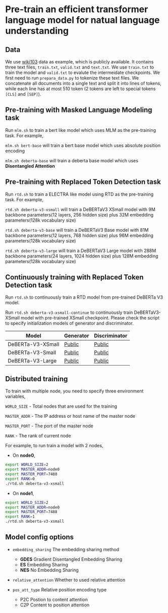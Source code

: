 # Pre-train an efficient transformer language model for natual language understanding

## Data

We use [wiki103](https://s3.amazonaws.com/research.metamind.io/wikitext/wikitext-103-v1.zip) data as example, which is publicly available. It contains three text files, `train.txt`, `valid.txt` and `text.txt`. We use `train.txt` to train the model and `valid.txt` to evalute the intermeidate checkpoints. We first need to run `prepara_data.py` to tokenize these text files. We concatenate all documents into a single text and split it into lines of tokens, while each line has at most 510 token (2 tokens are left to special tokens `[CLS]` and `[SEP]`). 

## Pre-training with Masked Language Modeling task

Run  `mlm.sh` to train a bert like model which uses MLM as the pre-training task. For example,

`mlm.sh bert-base` will train a bert base model which uses absolute position encoding

`mlm.sh deberta-base` will train a deberta base model which uses **Disentangled Attention**

## Pre-training with Replaced Token Detection task

Run `rtd.sh` to train a ELECTRA like model using RTD as the pre-training task. For example,

`rtd.sh deberta-v3-xsmall` will train a DeBERTaV3 XSmall model with 9M backbone parameters(12 layers, 256 hidden size) plus 32M embedding parameters(128k vocabulary size)

`rtd.sh deberta-v3-base` will train a DeBERTaV3 Base model with 81M backbone parameters(12 layers, 768 hidden size) plus 96M embedding parameters(128k vocabulary size)

`rtd.sh deberta-v3-large` will train a DeBERTaV3 Large model with 288M backbone parameters(24 layers, 1024 hidden size) plus 128M embedding parameters(128k vocabulary size)

## Continuously training with Replaced Token Detection task

Run `rtd.sh` to continuously train a RTD model from pre-trained DeBERTa V3 model. 

Run `rtd.sh deberta-v3-xsmall-continue` to continuously train DeBERTaV3-XSmall model with pre-trained XSmall checkpoint. Please check the script to specify initialization models of generator and discriminator.

|Model| Generator | Discriminator|
|-----|-----------|--------------|
|DeBERTa-V3-XSmall|[Public](https://huggingface.co/microsoft/deberta-v3-xsmall/resolve/main/pytorch_model.generator.bin)     |[Public](https://huggingface.co/microsoft/deberta-v3-xsmall/resolve/main/pytorch_model.bin) |
|DeBERTa-V3-Small|[Public](https://huggingface.co/microsoft/deberta-v3-small/resolve/main/pytorch_model.generator.bin)     |[Public](https://huggingface.co/microsoft/deberta-v3-small/resolve/main/pytorch_model.bin) |
|DeBERTa-V3-Large|[Public](https://huggingface.co/microsoft/deberta-v3-large/resolve/main/pytorch_model.generator.bin)     |[Public](https://huggingface.co/microsoft/deberta-v3-large/resolve/main/pytorch_model.bin) |

## Distributed training

To train with multiple node, you need to specify three environment variables,

`WORLD_SIZE` - Total nodes that are used for the training

`MASTER_ADDR` - The IP address or host name of the master node

`MASTER_PORT` - The port of the master node

`RANK` - The rank of current node

For example, to run train a model with 2 nodes,

- On **node0**, 
 ``` bash
 export WORLD_SIZE=2
 export MASTER_ADDR=node0
 export MASTER_PORT=7488
 export RANK=0
 ./rtd.sh deberta-v3-xsmall
 ```

- On **node1**, 
 ``` bash
 export WORLD_SIZE=2
 export MASTER_ADDR=node0
 export MASTER_PORT=7488
 export RANK=1
 ./rtd.sh deberta-v3-xsmall
 ```

## Model config options

- `embedding_sharing` The embedding sharing method
	- **GDES** Gradient Disentangled Embedding Sharing
	- **ES**  Embedding Sharing
	- **NES** No Embedding Sharing

- `relative_attention` Whether to used relative attention

- `pos_att_type` Relative position encoding type
	- P2C Postion to content attention
	- C2P Content to position attention

